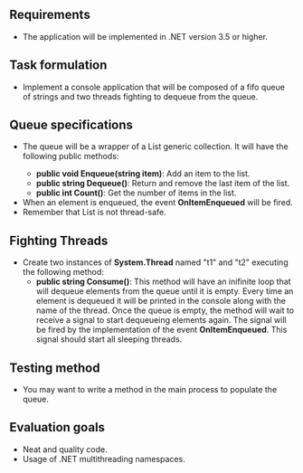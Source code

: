 ## Requirements
- The application will be implemented in .NET version 3.5 or higher.

## Task formulation
- Implement a console application that will be composed of a fifo queue of strings and two threads fighting to dequeue from the queue.

## Queue specifications
- The queue will be a wrapper of a List<string> generic collection. It will have the following public methods:
    - <b>public void Enqueue(string item)</b>: Add an item to the list.
    - <b>public string Dequeue()</b>: Return and remove the last item of the list.
    - <b>public int Count()</b>: Get the number of items in the list.
- When an element is enqueued, the event <b>OnItemEnqueued</b> will be fired.
- Remember that List<T> is not thread-safe.

## Fighting Threads

- Create two instances of <b>System.Thread</b> named "t1" and "t2" executing the following method:
    - <b>public string Consume()</b>: This method will have an inifinite loop that will dequeue elements from the queue until it is empty. Every time an element is dequeued it will be printed in the console along with the name of the thread. Once the queue is empty, the method will wait to receive a signal to start dequeueing elements again. The signal will be fired by the implementation of the event <b>OnItemEnqueued</b>. This signal should start all sleeping threads.

## Testing method
- You may want to write a method in the main process to populate the queue.

## Evaluation goals
- Neat and quality code.
- Usage of .NET multithreading namespaces.